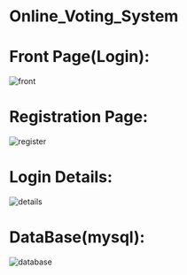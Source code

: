 # Online_Voting_System

# Front Page(Login):
![front](https://github.com/NitinSharma973/Online_Voting_System/assets/89895011/aeae8d3d-7a90-481d-a3c8-810e63a78a3c)

# Registration Page:
![register](https://github.com/NitinSharma973/Online_Voting_System/assets/89895011/677fd630-4d65-4b69-8dc6-dd79cb5b9f56)

# Login Details:
![details](https://github.com/NitinSharma973/Online_Voting_System/assets/89895011/762052bd-6269-47af-9d84-07e5c3a90e05)

# DataBase(mysql):
![database](https://github.com/NitinSharma973/Online_Voting_System/assets/89895011/68d57d2b-026b-4288-965f-f8add6ad64f2)
